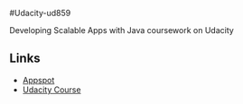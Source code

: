 #Udacity-ud859

Developing Scalable Apps with Java coursework on Udacity

## Links
* [Appspot](https://home-cloud-server.appspot.com)
* [Udacity Course](https://www.udacity.com/course/ud859)